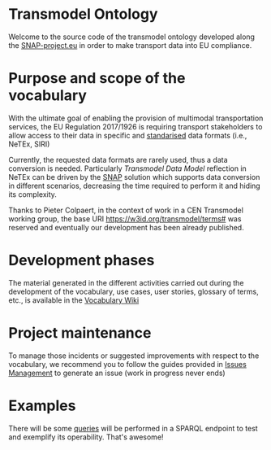 # Transmodel Ontology

Welcome to the source code of the transmodel ontology developed along the [SNAP-project.eu](https://snap-project.eu) in order to make transport data into EU compliance.


# Purpose and scope of the vocabulary

With the ultimate goal of enabling the provision of multimodal transportation services, the EU Regulation 2017/1926 is requiring transport stakeholders to allow access to their data in specific and [standarised](http://www.transmodel-cen.eu/) data formats (i.e., NeTEx, SIRI) 

Currently, the requested data formats are rarely used, thus a data conversion is needed. Particularly *Transmodel Data Model* reflection in NeTEx can be driven by the [SNAP](https://www.snap-project.eu) solution which supports data conversion in different scenarios, decreasing the time required to perform it and hiding its complexity. 

Thanks to Pieter Colpaert, in the context of work in a CEN Transmodel working group, the base URI https://w3id.org/transmodel/terms# was reserved and eventually our development has been already published.

# Development phases

The material generated in the different activities carried out during the development of the vocabulary, use cases, user stories, glossary of terms, etc., is available in the [Vocabulary Wiki](https://github.com/oeg-upm/transmodel-ontology/wiki)

# Project maintenance

To manage those incidents or suggested improvements with respect to the vocabulary, we recommend you to follow the guides provided in [Issues Management](https://github.com/oeg-upm/transmodel-ontology/wiki/issues-management) to generate an issue (work in progress never ends)

# Examples

There will be some [queries](#) will be performed in a SPARQL endpoint to test and exemplify its operability. That's awesome!

